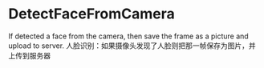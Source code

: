 # DetectFaceFromCamera
If detected a face from the camera, then save the frame as a picture and upload to server. 人脸识别：如果摄像头发现了人脸则把那一帧保存为图片，并上传到服务器
